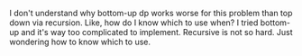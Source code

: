 I don't understand why bottom-up dp works worse for this problem than top down via recursion. Like, how do I know 
which to use when? I tried bottom-up and it's way too complicated to implement. Recursive is not so hard.
Just wondering how to know which to use.